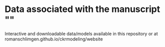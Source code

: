 # Data associated with the manuscript ""

Interactive and downloadable data/models available in this repository or at romanschlimgen.github.io/ckrmodeling/website
